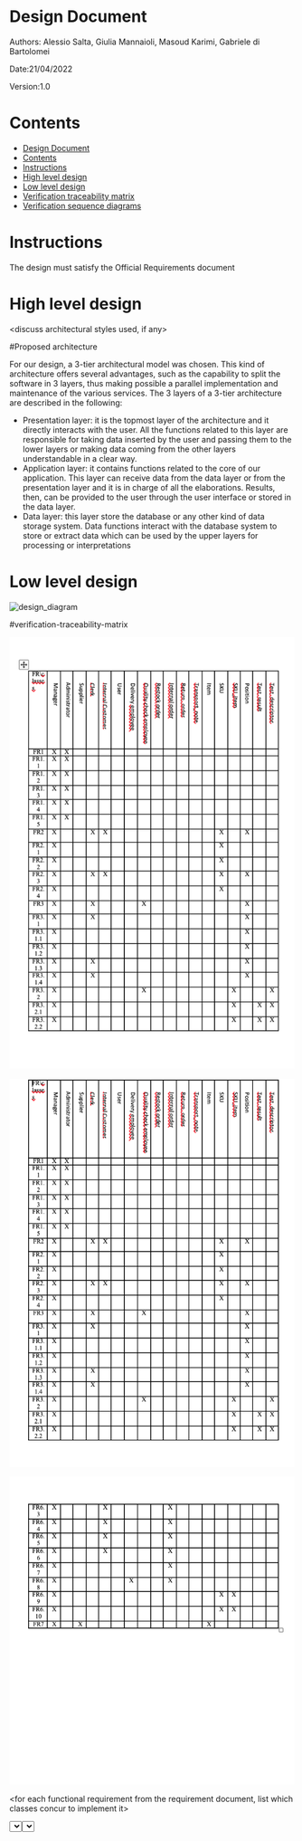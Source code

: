 # Design Document 


Authors: Alessio Salta, Giulia Mannaioli, Masoud Karimi, Gabriele di Bartolomei

Date:21/04/2022

Version:1.0


# Contents

- [Design Document](#design-document)
- [Contents](#contents)
- [Instructions](#instructions)
- [High level design](#high-level-design)
- [Low level design](#low-level-design)
- [Verification traceability matrix](#verification-traceability-matrix)
- [Verification sequence diagrams](#verification-sequence-diagrams)

# Instructions

The design must satisfy the Official Requirements document 

# High level design 

<discuss architectural styles used, if any>

#Proposed architecture

For our design, a 3-tier architectural model was chosen. This kind of architecture offers several advantages, such as the capability to split the software in 3 layers, thus making 
possible a parallel implementation and maintenance of the various services. The 3 layers of a 3-tier architecture are described in the following:

<ul>
	<li>Presentation layer: it is the topmost layer of the architecture and it directly interacts with the user. All the functions related to this layer are responsible for taking data
	inserted by the user and passing them to the lower layers or making data coming from the other layers understandable in a clear way.</li>
	<li>Application layer: it contains functions related to the core of our application. This layer can receive data from the data layer or from the presentation layer
	and it is in charge of all the elaborations. Results, then, can be provided to the user through the user interface or stored in the data layer.</li>
	<li>Data layer: this layer store the database or any other kind of data storage system. Data functions interact with the database system to store or extract data which
	can be used by the upper layers for processing or interpretations</li>
</ul>
<report package diagram>






# Low level design

![design_diagram](./design_diagram.jpg)

#verification-traceability-matrix

![TM1](./TM1.png)

![TM2](./TM2.png)

![TM3](./TM3.png)

<for each functional requirement from the requirement document, list which classes concur to implement it>

<select key scenarios from the requirement document. For each of them define a sequence diagram showing that the scenario can be implemented by the classes and methods in the design>









# Verification traceability matrix

<for each functional requirement from the requirement document, list which classes concur to implement it>











# Verification sequence diagrams 
<select key scenarios from the requirement document. For each of them define a sequence diagram showing that the scenario can be implemented by the classes and methods in the design>

![sequence_diagram_UC1_SCE_1-1_and_1-2](./sequence%20diagrams/sequence_diagram_UC1_SCE_1-1_and_1-2.jpg)



![sequence_diagram_UC2_SCE_2-1](./sequence%20diagrams/sequence_diagram_UC2_SCE_2-1.jpg)

![sequence_diagram_UC3_SCE_3-2](./sequence%20diagrams/sequence_diagram_UC3_SCE_3-2.jpg.jpg)




![sequence_diagram_UC5_SCE_5-1](./sequence%20diagrams/sequence_diagram_UC5_SCE_5-1.jpg)

![sequence_diagram_UC5_SCE_5-2-1](./sequence%20diagrams/sequence_diagram_UC5_SCE_5-2-1.jpg)

![sequence_diagram_UC5_SCE_5-3-1.jpg](./sequence%20diagrams/sequence_diagram_UC5_SCE_5-3-1.jpg)

![sequence_diagram_UC6_SCE_6-1_and_6-2](./sequence%20diagrams/sequence_diagram_UC6_SCE_6-1_and_6-2.jpg)

![sequence_diagram_UC9_SCE_9-1_to_9-3.jpg](./sequence%20diagrams/sequence_diagram_UC9_SCE_9-1_to_9-3.jpg)



![sequence_diagram_UC10_](./sequence%20diagrams/sequence_diagram_UC10_SCE_10-1.jpg)

![sequence_diagram_UC11_SCE_11-1_and_11-2](./sequence%20diagrams/sequence_diagram_UC11_SCE_11-1_and_11-2.jpg)

![sequence_diagram_UC12_SCE_12-1_to_12-3](./sequence%20diagrams/sequence_diagram_UC12_SCE_12-1_to_12-3.jpg)


